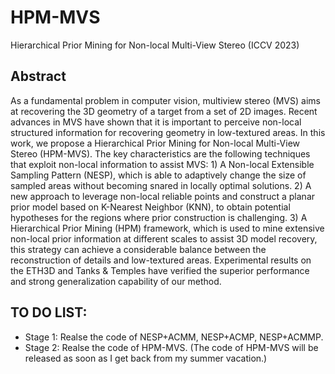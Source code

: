# HPM-MVS
Hierarchical Prior Mining for Non-local Multi-View Stereo (ICCV 2023)

## Abstract
As a fundamental problem in computer vision, multiview stereo (MVS) aims at recovering the 3D geometry of a target from a set of 2D images. Recent advances in MVS have shown that it is important to perceive non-local structured information for recovering geometry in low-textured areas. In this work, we propose a Hierarchical Prior Mining for Non-local Multi-View Stereo (HPM-MVS). The key characteristics are the following techniques that exploit non-local information to assist MVS: 1) A Non-local Extensible Sampling Pattern (NESP), which is able to adaptively change the size of sampled areas without becoming snared in locally optimal solutions. 2) A new approach to leverage non-local reliable points and construct a planar prior model based on K-Nearest Neighbor (KNN), to obtain potential hypotheses for the regions where prior construction is challenging. 3) A Hierarchical Prior Mining (HPM) framework, which is used to mine extensive non-local prior information at different scales to assist 3D model recovery, this strategy can achieve a considerable balance between the reconstruction of details and low-textured areas. Experimental results on the ETH3D and Tanks & Temples have verified the superior performance and strong generalization capability of our method.

## TO DO LIST:
* Stage 1: Realse the code of NESP+ACMM, NESP+ACMP, NESP+ACMMP. 
* Stage 2: Realse the code of HPM-MVS. (The code of HPM-MVS will be released as soon as I get back from my summer vacation.)
